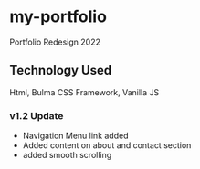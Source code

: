 # my-portfolio

Portfolio Redesign 2022

## Technology Used

Html, Bulma CSS Framework, Vanilla JS

### v1.2 Update

- Navigation Menu link added
- Added content on about and contact section
- added smooth scrolling
